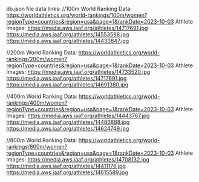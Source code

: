 db.json file data links:
//100m
World Ranking Data: https://worldathletics.org/world-rankings/100m/women?regionType=countries&region=usa&page=1&rankDate=2023-10-03
Athlete Images: 
https://media.aws.iaaf.org/athletes/14717691.jpg
https://media.aws.iaaf.org/athletes/14553598.jpg
https://media.aws.iaaf.org/athletes/14430847.jpg

//200m
World Ranking Data: https://worldathletics.org/world-rankings/200m/women?regionType=countries&region=usa&page=1&rankDate=2023-10-03
Athlete Images: 
https://media.aws.iaaf.org/athletes/14733520.jpg
https://media.aws.iaaf.org/athletes/14717691.jpg
https://media.aws.iaaf.org/athletes/14691380.jpg

//400m
World Ranking Data: https://worldathletics.org/world-rankings/400m/women?regionType=countries&region=usa&page=1&rankDate=2023-10-03
Athlete Images: 
https://media.aws.iaaf.org/athletes/14443767.jpg
https://media.aws.iaaf.org/athletes/14486888.jpg
https://media.aws.iaaf.org/athletes/14624749.jpg

//800m
World Ranking Data: https://worldathletics.org/world-rankings/800m/women?regionType=countries&region=usa&page=1&rankDate=2023-10-03
Athlete Images: 
https://media.aws.iaaf.org/athletes/14708132.jpg
https://media.aws.iaaf.org/athletes/14411176.jpg
https://media.aws.iaaf.org/athletes/14615589.jpg


